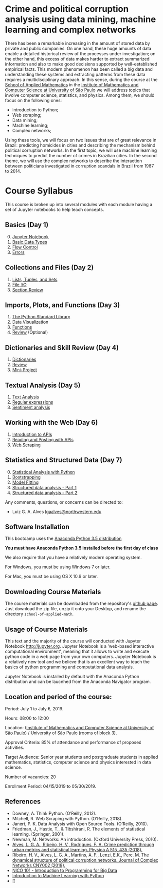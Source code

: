 # Crime and political corruption analysis using data mining, machine learning and complex networks

There has been a remarkable increasing in the amount of stored data by private and public companies. On one hand, these huge amounts of data enable a detailed historical review of the processes under investigation; on the other hand, this excess of data makes harder to extract summarized information and also to make good decisions supported by well-established empirical facts. This modern phenomenon has been called a big data and understanding these systems and extracting patterns from these data requires a multidisciplinary approach. In this sense, during the course at the [School of Applied Mathematics](http://www.cemeai.icmc.usp.br/component/k2/item/828-analise-de-crimes-e-corrupcao-politica-usando-mineracao-de-dados-aprendizado-de-maquina-e-redes-complexas) in the [Institute of Mathematics and Computer Science at University of São Paulo](https://www.icmc.usp.br/) we will address topics that involve computer science, statistics, and physics. Among them, we should focus on the following ones:

* Introduction to Python;
* Web scraping; 
* Data mining;
* Machine learning;
* Complex networks;

Using these tools, we will focus on two issues that are of great relevance in Brazil: predicting homicides in cities and describing the mechanism behind political corruption networks. In the first topic, we will use machine learning techniques to predict the number of crimes in Brazilian cities. In the second theme, we will use the complex networks to describe the interaction between politicians investigated in corruption scandals in Brazil from 1987 to 2014.

# Course Syllabus

This course is broken up into several modules with each module having a set of Jupyter notebooks to help teach concepts.

## Basics (Day 1)
0. [Jupyter Notebook](Lessons/Day1_am1_Jupyter-Notebook-Introduction.ipynb)
1. [Basic Data Types](Lessons/Day1_am2_Data-Types.ipynb)
2. [Flow Control](Lessons/Day1_pm1_Flow-Control.ipynb)
2. [Errors](Lessons/Day1_pm2_Handling_Errors.ipynb)

## Collections and Files (Day 2)
1. [Lists, Tuples, and Sets](Lessons/Day2_am1_Lists-Tuples-and-Sets.ipynb)
3. [File I/O](Lessons/Day2_am2_File-IO.ipynb)
4. [Section Review](Lessons/Day2_pm1_Review.ipynb)

## Imports, Plots, and Functions (Day 3)
1. [The Python Standard Library](Lessons/Day3_am1_Standard-Library.ipynb)
2. [Data Visualization](Lessons/Day3_am2_Data-Visualization.ipynb)
3. [Functions](Lessons/Day3_pm1_Functions.ipynb)
4. [Review](Lessons/Day3_pm2_Review.ipynb) (Optional)

## Dictionaries and Skill Review (Day 4)
1. [Dictionaries](Lessons/Day4_am1_dictionaries.ipynb)
2. [Review](Lessons/Day4_am2_Review.ipynb)
3. [Mini-Project](Lessons/Day4_pm1_Mini-Project.ipynb)

## Textual Analysis (Day 5)
1. [Text Analysis](Lessons/Day5_am1_Text-analysis.ipynb)
2. [Regular expressions](Lessons/Day5_pm1_Regular-expressions.ipynb)
3. [Sentiment analysis](Lessons/Day5_pm2_Sentiment-Analysis.ipynb)

## Working with the Web (Day 6)
1. [Introduction to APIs](Lessons/Day6_am1_Using_APIs_1.ipynb)
2. [Reading and Posting with APIs](Lessons/Day6_am2_Using_APIs_2.ipynb)
3. [Web Scraping](Lessons/Day6_pm1_Web_scraping.ipynb)

## Statistics and Structured Data (Day 7)
0. [Statistical Analysis with Python](Lessons/Day7_am1_Statistical_analysis_w_Python.ipynb)
1. [Bootstrapping](Lessons/Day7_am2_The-Bootstrap.ipynb)
2. [Model Fitting](Lessons/Day7_am2_More_stats_w_Python.ipynb)
1. [Structured data analysis - Part 1](Lessons/Day7_pm1_Structured-Data-Analysis-Pt1.ipynb)
2. [Structured data analysis - Part 2](Lessons/Day7_pm2_Structured-Data-Analysis-Pt2.ipynb)



Any comments, questions, or concerns can be directed to:

* Luiz G. A. Alves <lgaalves@northwestern.edu>


## Software Installation

This bootcamp uses the [Anaconda Python 3.5 distribution](https://www.continuum.io/downloads)


**You must have Anaconda Python 3.5 installed before the first day of class**

We also require that you have a relatively modern operating system. 

For Windows, you must be using Windows 7 or later.

For Mac, you must be using OS X 10.9 or later.

## Downloading Course Materials

The course materials can be downloaded from the repository's [github page](https://github.com/lgaalves/school_crime_and_corruption_analysis). 
Just download the zip file, unzip it onto your Desktop, and rename the directory `school-of-applied-math`.

## Usage of Course Materials

This text and the majority of the course will conducted with Jupyter Notebook <http://jupyter.org>. Jupyter Notebook is a 'web-based interactive computational environment', meaning that it allows to write and execute python code in a web page from your own computers. Jupyter Notebook is a relatively new tool and we believe that is an excellent way to teach the basics of python programming and computational data analysis.

Jupyter Notebook is installed by default with the Anaconda Python distribution and can be laucnhed from the Anaconda Navigator program. 

## Location and period of the course:

Period: July 1 to July 6, 2019.

Hours: 08:00 to 12:00

Location: ([Institute of Mathematics and Computer Science at University of São Paulo](https://www.icmc.usp.br/)) / University of São Paulo (rooms of block 3).

Approval Criteria: 85% of attendance and performance of proposed activities.

Target Audience: Senior year students and postgraduate students in applied mathematics, statistics, computer science and physics interested in data science.

Number of vacancies: 20

Enrollment Period: 04/15/2019 to 05/30/2019.

## References

* Downey, A. Think Python. (O’Reilly, 2012).
* Mitchell, R. Web Scraping with Python. (O’Reilly, 2018).
* Janert, P. K. Data Analysis with Open Source Tools. (O’Reilly, 2010).
* Friedman, J., Hastie, T., & Tibshirani, R. The elements of statistical learning. (Springer, 2001).
* Newman, M. Networks: An introduction. (Oxford University Press, 2010).
* [Alves, L. G. A., Ribeiro, H. V., Rodrigues, F. A. Crime  prediction through urban metrics and statistical learning. Physica A 515, 435 (2018).](https://doi.org/10.1016/j.physa.2018.03.084)
* [Ribeiro, H. V., Alves, L. G. A., Martins, A. F., Lenzi, E.K., Perc. M. The dynamical structure of political corruption networks. Journal of Complex Networks CNY002 (2018).](https://doi.org/10.1093/comnet/cny002)
* [NICO 101 - Introduction to Programming for Big Data
](https://github.com/amarallab/Introduction-to-Python-Programming-and-Data-Science)
* [Introduction to Machine Learning with Python](https://github.com/amueller/introduction_to_ml_with_python)
* []


